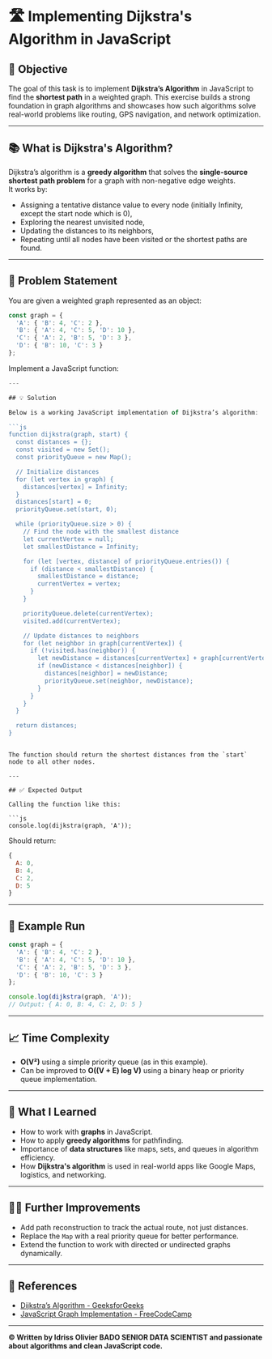 # 🛣️ Implementing Dijkstra's Algorithm in JavaScript

## 🎯 Objective

The goal of this task is to implement **Dijkstra’s Algorithm** in JavaScript to find the **shortest path** in a weighted graph. This exercise builds a strong foundation in graph algorithms and showcases how such algorithms solve real-world problems like routing, GPS navigation, and network optimization.

---

## 📚 What is Dijkstra's Algorithm?

Dijkstra’s algorithm is a **greedy algorithm** that solves the **single-source shortest path problem** for a graph with non-negative edge weights.  
It works by:
- Assigning a tentative distance value to every node (initially Infinity, except the start node which is 0),
- Exploring the nearest unvisited node,
- Updating the distances to its neighbors,
- Repeating until all nodes have been visited or the shortest paths are found.

---

## 📝 Problem Statement

You are given a weighted graph represented as an object:

```js
const graph = {
  'A': { 'B': 4, 'C': 2 },
  'B': { 'A': 4, 'C': 5, 'D': 10 },
  'C': { 'A': 2, 'B': 5, 'D': 3 },
  'D': { 'B': 10, 'C': 3 }
};
```

Implement a JavaScript function:

```js
---

## 💡 Solution

Below is a working JavaScript implementation of Dijkstra’s algorithm:

```js
function dijkstra(graph, start) {
  const distances = {};
  const visited = new Set();
  const priorityQueue = new Map();

  // Initialize distances
  for (let vertex in graph) {
    distances[vertex] = Infinity;
  }
  distances[start] = 0;
  priorityQueue.set(start, 0);

  while (priorityQueue.size > 0) {
    // Find the node with the smallest distance
    let currentVertex = null;
    let smallestDistance = Infinity;

    for (let [vertex, distance] of priorityQueue.entries()) {
      if (distance < smallestDistance) {
        smallestDistance = distance;
        currentVertex = vertex;
      }
    }

    priorityQueue.delete(currentVertex);
    visited.add(currentVertex);

    // Update distances to neighbors
    for (let neighbor in graph[currentVertex]) {
      if (!visited.has(neighbor)) {
        let newDistance = distances[currentVertex] + graph[currentVertex][neighbor];
        if (newDistance < distances[neighbor]) {
          distances[neighbor] = newDistance;
          priorityQueue.set(neighbor, newDistance);
        }
      }
    }
  }

  return distances;
}
```

```

The function should return the shortest distances from the `start` node to all other nodes.

---

## ✅ Expected Output

Calling the function like this:

```js
console.log(dijkstra(graph, 'A'));
```

Should return:

```js
{
  A: 0,
  B: 4,
  C: 2,
  D: 5
}
```


---

## 🧪 Example Run

```js
const graph = {
  'A': { 'B': 4, 'C': 2 },
  'B': { 'A': 4, 'C': 5, 'D': 10 },
  'C': { 'A': 2, 'B': 5, 'D': 3 },
  'D': { 'B': 10, 'C': 3 }
};

console.log(dijkstra(graph, 'A'));
// Output: { A: 0, B: 4, C: 2, D: 5 }
```

---

## 📈 Time Complexity

- **O(V²)** using a simple priority queue (as in this example).
- Can be improved to **O((V + E) log V)** using a binary heap or priority queue implementation.

---

## 📘 What I Learned

- How to work with **graphs** in JavaScript.
- How to apply **greedy algorithms** for pathfinding.
- Importance of **data structures** like maps, sets, and queues in algorithm efficiency.
- How **Dijkstra's algorithm** is used in real-world apps like Google Maps, logistics, and networking.

---

## 🙋‍♂️ Further Improvements

- Add path reconstruction to track the actual route, not just distances.
- Replace the `Map` with a real priority queue for better performance.
- Extend the function to work with directed or undirected graphs dynamically.

---

## 📎 References

- [Dijkstra’s Algorithm - GeeksforGeeks](https://www.geeksforgeeks.org/dijkstras-shortest-path-algorithm-using-priority_queue-stl/)
- [JavaScript Graph Implementation - FreeCodeCamp](https://www.freecodecamp.org/news/implementing-dijkstras-shortest-path-algorithm-in-javascript-8c5e5d3e5f46/)

---

**©️ Written by Idriss Olivier BADO SENIOR DATA SCIENTIST and  passionate about algorithms and clean JavaScript code.**
